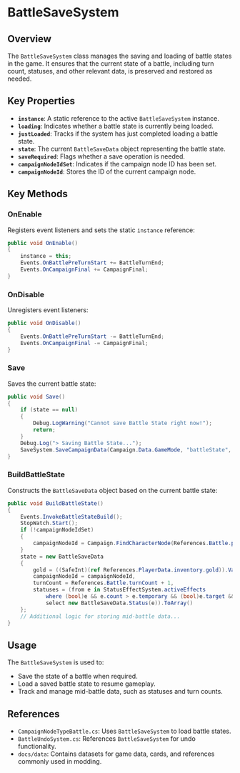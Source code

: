 # BattleSaveSystem

## Overview
The `BattleSaveSystem` class manages the saving and loading of battle states in the game. It ensures that the current state of a battle, including turn count, statuses, and other relevant data, is preserved and restored as needed.

## Key Properties
- **`instance`**: A static reference to the active `BattleSaveSystem` instance.
- **`loading`**: Indicates whether a battle state is currently being loaded.
- **`justLoaded`**: Tracks if the system has just completed loading a battle state.
- **`state`**: The current `BattleSaveData` object representing the battle state.
- **`saveRequired`**: Flags whether a save operation is needed.
- **`campaignNodeIdSet`**: Indicates if the campaign node ID has been set.
- **`campaignNodeId`**: Stores the ID of the current campaign node.

## Key Methods

### OnEnable
Registers event listeners and sets the static `instance` reference:
```csharp
public void OnEnable()
{
    instance = this;
    Events.OnBattlePreTurnStart += BattleTurnEnd;
    Events.OnCampaignFinal += CampaignFinal;
}
```

### OnDisable
Unregisters event listeners:
```csharp
public void OnDisable()
{
    Events.OnBattlePreTurnStart -= BattleTurnEnd;
    Events.OnCampaignFinal -= CampaignFinal;
}
```

### Save
Saves the current battle state:
```csharp
public void Save()
{
    if (state == null)
    {
        Debug.LogWarning("Cannot save Battle State right now!");
        return;
    }
    Debug.Log("> Saving Battle State...");
    SaveSystem.SaveCampaignData(Campaign.Data.GameMode, "battleState", state);
}
```

### BuildBattleState
Constructs the `BattleSaveData` object based on the current battle state:
```csharp
public void BuildBattleState()
{
    Events.InvokeBattleStateBuild();
    StopWatch.Start();
    if (!campaignNodeIdSet)
    {
        campaignNodeId = Campaign.FindCharacterNode(References.Battle.player).id;
    }
    state = new BattleSaveData
    {
        gold = ((SafeInt)(ref References.PlayerData.inventory.gold)).Value + References.PlayerData.inventory.goldOwed,
        campaignNodeId = campaignNodeId,
        turnCount = References.Battle.turnCount + 1,
        statuses = (from e in StatusEffectSystem.activeEffects
            where (bool)e && e.count > e.temporary && (bool)e.target && e.target.alive
            select new BattleSaveData.Status(e)).ToArray()
    };
    // Additional logic for storing mid-battle data...
}
```

## Usage
The `BattleSaveSystem` is used to:
- Save the state of a battle when required.
- Load a saved battle state to resume gameplay.
- Track and manage mid-battle data, such as statuses and turn counts.

## References
- `CampaignNodeTypeBattle.cs`: Uses `BattleSaveSystem` to load battle states.
- `BattleUndoSystem.cs`: References `BattleSaveSystem` for undo functionality.
- `docs/data`: Contains datasets for game data, cards, and references commonly used in modding.